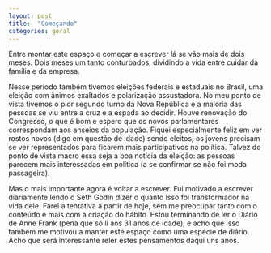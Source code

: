 ```yaml
---
layout: post
title:  "Começando"
categories: geral
---
```


Entre montar este espaço e começar a escrever lá se vão mais de dois meses. Dois meses um tanto conturbados, dividindo a vida entre cuidar da família e da empresa. 

Nesse período também tivemos eleições federais e estaduais no Brasil, uma eleição com ânimos exaltados e polarização assustadora. No meu ponto de vista tivemos o pior segundo turno da Nova República e a maioria das pessoas se viu entre a cruz e a espada ao decidir. Houve renovação do Congresso, o que é bom e espero que os novos parlamentares correspondam aos anseios da população. Fiquei especialmente feliz em ver rostos novos (digo em questão de idade) sendo eleitos, os jovens precisam se ver representados para ficarem mais participativos na política. Talvez do ponto de vista macro essa seja a boa notícia da eleição: as pessoas parecem mais interessadas em política (a se confirmar se não foi moda passageira).

Mas o mais importante agora é voltar a escrever. Fui motivado a escrever diariamente lendo o Seth Godin dizer o quanto isso foi transformador na vida dele. Farei a tentativa a partir de hoje, sem me preocupar tanto com o conteúdo e mais com a criação do hábito. Estou terminando de ler o Diário de Anne Frank (pena que só li aos 31 anos de idade), e acho que isso também me motivou a manter este espaço como uma espécie de diário. Acho que será interessante reler estes pensamentos daqui uns anos.